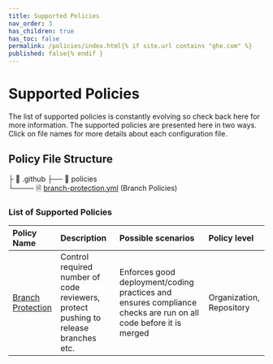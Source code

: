 ```yaml
---
title: Supported Policies
nav_order: 3
has_children: true
has_toc: false
permalink: /policies/index.html{% if site.url contains "ghe.com" %}
published: false{% endif }
---
```


# Supported Policies

The list of supported policies is constantly evolving so check back here for
more information. The supported policies are presented here in two ways.
Click on file names for more details about each configuration file.

## Policy File Structure

├ 📁 .github
├── 📁 policies  
└──── 🗎 [branch-protection.yml](branch-protection.md) (Branch Policies)  


### List of Supported Policies

| Policy Name | Description | Possible scenarios| Policy level |
|:------------|:------------|:------------------|:-------------|
| [Branch Protection](branch-protection.md) | Control required number of code reviewers, protect pushing to release branches etc. | Enforces good deployment/coding practices and ensures compliance checks are run on all code before it is merged | Organization, Repository |